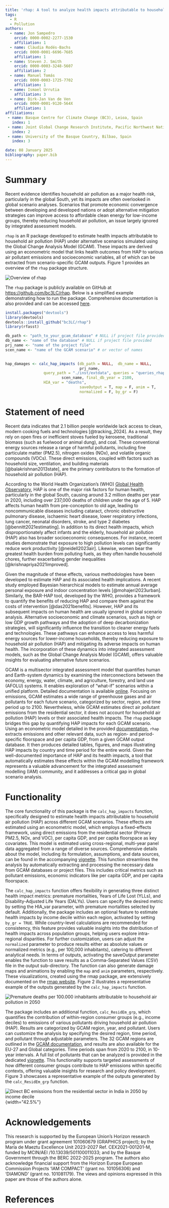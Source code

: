 ```yaml
---
title: 'rhap: A tool to analyze health impacts attributable to household air pollution'
tags:
  - R
  - Pollution
authors:
  - name: Jon Sampedro
    orcid: 0000-0002-2277-1530
    affiliation: 1
  - name: Clàudia Rodés-Bachs
    orcid: 0000-0001-6696-7685
    affiliation: 1
  - name: Steven J. Smith
    orcid: 0000-0003-3248-5607
    affiliation: 2
  - name: Manuel Tomás
    orcid: 0000-0003-1725-7702
    affiliation: 1
  - name: Ismael Urrutia
    affiliation: 3
  - name: Dirk-Jan Van de Ven
    orcid: 0000-0001-9120-564X
    affiliation: 1
affiliations:
 - name: Basque Centre for Climate Change (BC3), Leioa, Spain
   index: 1
 - name: Joint Global Change Research Institute, Pacific Northwest National Laboratory, College Park, MD, USA
   index: 2
 - name: University of the Basque Country, Bilbao, Spain
   index: 3

date: 08 January 2025
bibliography: paper.bib
---
```

# Summary
Recent evidence identifies household air pollution as a major health risk, particularly in the global South, yet its impacts are often overlooked in global scenario analyses.
Scenarios that promote economic convergence between developing and developed nations or adopt alternative mitigation strategies can improve access to affordable clean energy for low-income groups, 
thereby reducing household air pollution, an issue largely ignored by integrated assessment models.

`rhap` is an R package developed to estimate health impacts attributable to household air pollution (HAP) under alternative scenarios simulated using the Global Change Analysis Model (GCAM). 
These impacts are derived using an econometric model that links health outcomes from HAP to various air pollutant emissions and socioeconomic variables, all of which can be extracted from scenario-specific GCAM outputs. 
Figure 1 provides an overview of the `rhap` package structure.

![Overview of `rhap`](figure_rhap.png)

The `rhap` package is publicly available on GitHub at https://github.com/bc3LC/rhap. Below is a simplified example demonstrating how to run the package. 
Comprehensive documentation is also provided and can be accessed [here](https://bc3lc.github.io/rhap/index.html).

```r
install.packages("devtools")
library(devtools)
devtools::install_github("bc3LC/rhap")
library(rfasst)

db_path <- "path_to_your_gcam_database" # NULL if project file provided
db_name <- "name of the database" # NULL if project file provided
prj_name <- "name of the project file"
scen_name <- "name of the GCAM scenario" # or vector of names

 
hap_damages <- calc_hap_impacts (db_path = NULL,  db_name = NULL, 
                                 prj_name,
				 query_path = "./inst/extdata", queries = "queries_rhap.xml",
               			 scen_name, final_db_year = 2100,
				 HIA_var = "deaths",
                                 saveOutput = T, map = F, anim = T,
                                 normalized = F, by_gr = F) 


```


# Statement of need

Recent data indicates that 2.1 billion people worldwide lack access to clean, modern cooking fuels and technologies [@tracking_2024]. 
As a result, they rely on open fires or inefficient stoves fueled by kerosene, traditional biomass (such as fuelwood or animal dung), and coal. 
These conventional energy sources release a range of harmful pollutants, including fine particulate matter (PM2.5), nitrogen oxides (NOx), and volatile organic compounds (VOCs). 
These direct emissions, coupled with factors such as household size, ventilation, and building materials [@balakrishnan2013state], are the primary contributors to the formation of household air pollution (HAP).

According to the World Health Organization’s (WHO) [Global Health Observatory]( https://www.who.int/data/gho/data/indicators/indicator-details/GHO/household-air-pollution-attributable-deaths), 
HAP is one of the major risk factors for human health, particularly in the global South, causing around 3.2 million deaths per year in 2020, including over 237,000 deaths of children under the age of 5. 
HAP affects human health from pre-conception to old age, leading to noncommunicable diseases including cataract, chronic obstructive pulmonary disease, ischaemic heart disease, lower respiratory infections, lung cancer, neonatal disorders, stroke, and type 2 diabetes [@bennitt2021estimating]. 
In addition to its direct health impacts, which disproportionately affect infants and the elderly, household air pollution (HAP) also has broader socioeconomic consequences.
For instance, recent studies demonstrate that exposure to high pollution levels can significantly reduce work productivity [@neidell2023air]. 
Likewise, women bear the greatest health burden from polluting fuels, as they often handle household chores, further exacerbating gender inequalities [@krishnapriya2021improved]. 

Given the magnitude of these effects, various methodologies have been developed to estimate HAP and its associated health implications.
A recent study employed Bayesian hierarchical models to estimate annual average personal exposure and indoor concentration levels [@mohajeri2023urban]. 
Similarly, the BAR-HAP tool, developed by the WHO, provides a framework to quantify the benefits of reducing HAP and compare them against the costs of intervention [@das2021benefits]. 
However, HAP and its subsequent impacts on human health are usually ignored in global scenario analysis. 
Alternative socioeconomic and climate scenarios, such as high or low GDP growth pathways and the adoption of deep decarbonization strategies, will significantly influence the transition to cleaner energy fuels and technologies.
These pathways can enhance access to less harmful energy sources for lower-income households, thereby reducing exposure to household air pollution (HAP) and mitigating its adverse impacts on human health.
The incorporation of these dynamics into integrated assessment models, such as the Global Change Analysis Model (GCAM), offers valuable insights for evaluating alternative future scenarios.

GCAM is a multisector integrated assessment model that quantifies human and Earth-system dynamics by examining the interconnections between the economy, energy, water, climate, and agriculture, forestry, and land use (AFOLU) systems. 
It enables exploration of “what-if” scenarios within a unified platform. Detailed documentation is available [online](https://github.com/JGCRI/gcam-doc). 
Focusing on emissions, GCAM estimates a wide range of greenhouse gases and air pollutants for each future scenario, categorized by sector, region, and time period up to 2100. 
Nevertheless, while GCAM estimates direct air pollutant emissions from the residential sector, it does not account for household air pollution (HAP) levels or their associated health impacts. 
The `rhap` package bridges this gap by quantifying HAP impacts for each GCAM scenario. 
Using an econometric model detailed in the provided [documentation]( https://bc3lc.github.io/rhap/articles/fit_model.html), `rhap` extracts emissions and other relevant data, such as region- and period-specific floorspace and per capita GDP, from a given GCAM output database. 
It then produces detailed tables, figures, and maps illustrating HAP impacts by country and time period for the entire world. 
Given the well-documented importance of HAP and its health impacts, a tool that automatically estimates these effects within the GCAM modelling framework represents a valuable advancement for the integrated assessment modelling (IAM) community, 
and it addresses a critical gap in global scenario analysis.



# Functionality
The core functionality of this package is the `calc_hap_impacts` function, specifically designed to estimate health impacts attributable to household air pollution (HAP) across different GCAM scenarios. 
These effects are estimated using an econometric model, which employs a fixed-effects framework, using direct emissions from the residential sector (Primary PM2.5, NOx, and VOC), per capita GDP, and per capita floorspace as key covariates. 
This model is estimated using cross-regional, multi-year panel data aggregated from a range of diverse sources. 
Comprehensive details about the model, including its formulation, assumptions, and data sources, can be found in the accompanying [vignette](https://bc3lc.github.io/rhap/articles/fit_model.html). 
This function streamlines the analysis by automatically extracting and processing the necessary data from GCAM databases or project files. 
This includes critical metrics such as pollutant emissions, economic indicators like per capita GDP, and per capita floorspace. 

The `calc_hap_impacts` function offers flexibility in generating three distinct health impact metrics: premature mortalities, Years of Life Lost (YLLs), and Disability-Adjusted Life Years (DALYs). 
Users can specify the desired metric by setting the HIA_var parameter, with premature mortalities selected by default. 
Additionally, the package includes an optional feature to estimate health impacts by income decile within each region, activated by setting `by_gr = TRUE`. 
While country-level calculations are recommended for consistency, this feature provides valuable insights into the distribution of health impacts across population groups, helping users explore intra-regional disparities. 
For further customization, users can adjust the `normalized` parameter to produce results either as absolute values or normalized metrics (e.g., per 100,000 inhabitants), catering to different analytical needs. 
In terms of outputs, activating the saveOutput parameter enables the function to save results as a Comma-Separated Values (CSV) file in the output sub-directory. 
The function can also generate damage maps and animations by enabling the `map` and `anim` parameters, respectively. These visualizations, created using the rmap package, are extensively documented on the [rmap website]( https://jgcri.github.io/rmap/). 
Figure 2 illustrates a representative example of the outputs generated by the `calc_hap_impacts` function.

![Premature deaths per 100.000 inhabitants attributable to household air pollution in 2050](map_base_2050.png)

The package includes an additional function, `calc_ResidEm_grp`, which quantifies the contribution of within-region consumer groups (e.g., income deciles) to emissions of various pollutants driving household air pollution (HAP). 
Results are categorized by GCAM region, year, and pollutant. Users can customize the analysis by specifying the desired region, time period, and pollutant through adjustable parameters. 
The 32 GCAM regions are outlined in the [GCAM documentation]( https://github.com/JGCRI/gcam-doc), and results are also available for the EU-27 and Global categories. 
Time periods span from 2020 to 2100, in 10-year intervals. A full list of pollutants that can be analyzed is provided in the dedicated [vignette](https://bc3lc.github.io/rhap/articles/ResidEm_grp.html). 
This functionality supports targeted assessments of how different consumer groups contribute to HAP emissions within specific contexts, offering valuable insights for research and policy development. 
Figure 3 showcases a representative example of the outputs generated by the `calc_ResidEm_grp` function.

![Direct BC emissions from the residential sector in India in 2050 by income decile](example_gr.png){width="42.5%"}

# Acknowledgements
This research is supported by the European Union’s Horizon research program under grant agreement 101060679 (GRAPHICS project); 
by the María de Maeztu Excellence Unit 2023-2027 Ref. CEX2021-001201-M, funded by MCIN/AEI /10.13039/501100011033; 
and by the Basque Government through the BERC 2022-2025 program. The authors also acknowledge financial support from the Horizon Europe European Commission Projects ‘IAM COMPACT’ (grant no. 101056306) and ‘DIAMOND’ (grant no. 101081179). 
The views and opinions expressed in this paper are those of the authors alone.

# References
